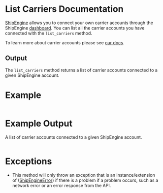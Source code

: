 List Carriers Documentation
===========================
[ShipEngine](www.shipengine.com) allows you to connect
your own carrier accounts through the ShipEngine [dashboard](https://www.shipengine.com/docs/carriers/setup/). You can list all the carrier accounts you have connected with the `list_carriers` method.

To learn more about carrier accounts please see [our docs](https://www.shipengine.com/docs/reference/list-carriers/).

Output
------
The `list_carriers` method returns a list of carrier accounts connected to a given ShipEngine account.

Example
=======
```java

```

Example Output
==============
A list of carrier accounts connected to a given ShipEngine account.
```java

```

Exceptions
==========

- This method will only throw an exception that is an instance/extension of
  ([ShipEngineError](../shipengine/errors/__init__.py)) if there is a problem if a problem occurs, such as a network
  error or an error response from the API.
